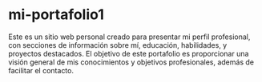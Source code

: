 # mi-portafolio1
Este es un sitio web personal creado para presentar mi perfil profesional, con secciones de información sobre mí, educación, habilidades, y proyectos destacados. El objetivo de este portafolio es proporcionar una visión general de mis conocimientos y objetivos profesionales, además de facilitar el contacto.
